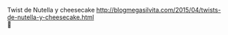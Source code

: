 Twist de Nutella y cheesecake	http://blogmegasilvita.com/2015/04/twists-de-nutella-y-cheesecake.html	
਍